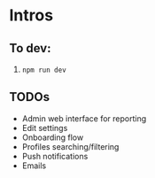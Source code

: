 # Intros

## To dev:

1. `npm run dev`

## TODOs

- Admin web interface for reporting
- Edit settings
- Onboarding flow
- Profiles searching/filtering
- Push notifications
- Emails
